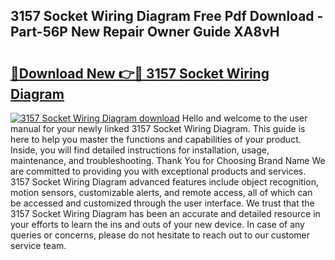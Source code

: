 ## 3157 Socket Wiring Diagram Free Pdf Download - Part-56P New Repair Owner Guide XA8vH

# <h2><a href="http://dfknlc.blite.top/?on=3157+Socket+Wiring+Diagram">🔗Download New 👉🔴 3157 Socket Wiring Diagram</a></h2>

[![3157 Socket Wiring Diagram download](https://i.imgur.com/lujVjoI.png)](http://dfknlc.blite.top/?on=3157+Socket+Wiring+Diagram)
Hello and welcome to the user manual for your newly linked 3157 Socket Wiring Diagram. This guide is here to help you master the functions and capabilities of your product. Inside, you will find detailed instructions for installation, usage, maintenance, and troubleshooting. Thank You for Choosing Brand Name We are committed to providing you with exceptional products and services. 3157 Socket Wiring Diagram advanced features include object recognition, motion sensors, customizable alerts, and remote access, all of which can be accessed and customized through the user interface. We trust that the 3157 Socket Wiring Diagram has been an accurate and detailed resource in your efforts to learn the ins and outs of your new device. In case of any queries or concerns, please do not hesitate to reach out to our customer service team.
